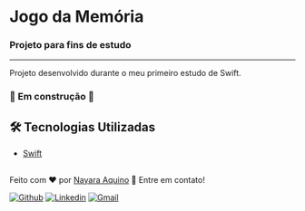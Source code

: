 # Jogo da Memória
### Projeto para fins de estudo
---
Projeto desenvolvido durante o meu primeiro estudo de Swift.

### :construction: Em construção :construction:

## :hammer_and_wrench: Tecnologias Utilizadas
- [Swift](https://developer.apple.com/swift/)

##
Feito com ❤️ por <a href="https://www.linkedin.com/in/nayaraquino/">Nayara Aquino</a> :wave: Entre em contato!

[![Github](https://img.shields.io/badge/-Github-595D60?style=flat-square&logo=Github&logoColor=white&link=https://github.com/nayaraquino/)](https://github.com/nayaraquino/)
[![Linkedin](https://img.shields.io/badge/-LinkedIn-595D60?style=flat-square&logo=Linkedin&logoColor=white&link=https://www.linkedin.com/in/nayaraquino//)](https://www.linkedin.com/in/nayaraquino/)
[![Gmail](https://img.shields.io/badge/-Gmail-595D60?style=flat-square&logo=Gmail&logoColor=white&link=mailto:nayaraquino7@gmail.com/)](mailto:nayaraquino7@gmail.com/)
